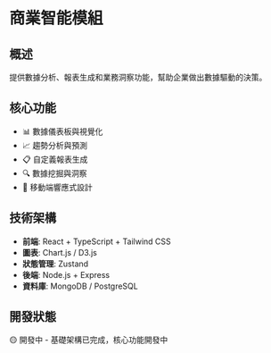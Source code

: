 # 商業智能模組

## 概述
提供數據分析、報表生成和業務洞察功能，幫助企業做出數據驅動的決策。

## 核心功能
- 📊 數據儀表板與視覺化
- 📈 趨勢分析與預測
- 📋 自定義報表生成
- 🔍 數據挖掘與洞察
- 📱 移動端響應式設計

## 技術架構
- **前端**: React + TypeScript + Tailwind CSS
- **圖表**: Chart.js / D3.js
- **狀態管理**: Zustand
- **後端**: Node.js + Express
- **資料庫**: MongoDB / PostgreSQL

## 開發狀態
🟡 開發中 - 基礎架構已完成，核心功能開發中
